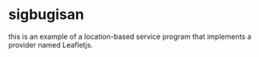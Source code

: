 # sigbugisan
this is an example of a location-based service program that implements a provider named Leafletjs.
